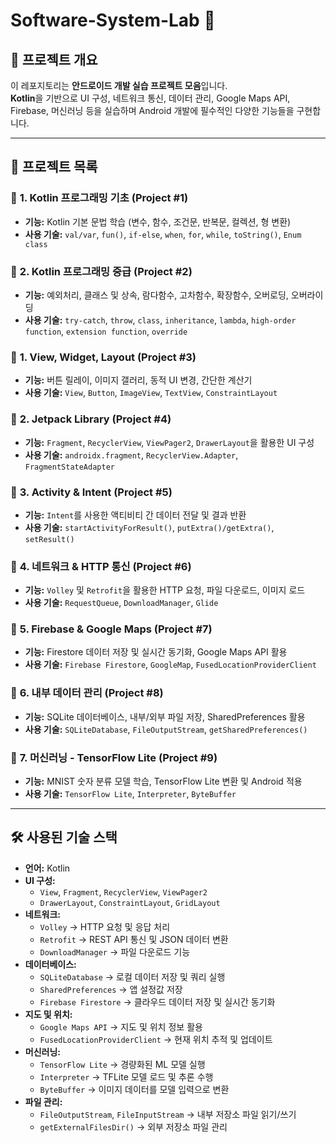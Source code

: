 # Software-System-Lab 🚀

## 📌 프로젝트 개요
이 레포지토리는 **안드로이드 개발 실습 프로젝트 모음**입니다.  
**Kotlin**을 기반으로 UI 구성, 네트워크 통신, 데이터 관리, Google Maps API, Firebase, 머신러닝 등을 실습하며 Android 개발에 필수적인 다양한 기능들을 구현합니다.

---

## 📂 프로젝트 목록

### 📌 **1. Kotlin 프로그래밍 기초 (Project #1)**
- **기능:** Kotlin 기본 문법 학습 (변수, 함수, 조건문, 반복문, 컬렉션, 형 변환)
- **사용 기술:** `val/var`, `fun()`, `if-else`, `when`, `for`, `while`, `toString()`, `Enum class`

### 📌 **2. Kotlin 프로그래밍 중급 (Project #2)**
- **기능:** 예외처리, 클래스 및 상속, 람다함수, 고차함수, 확장함수, 오버로딩, 오버라이딩
- **사용 기술:** `try-catch`, `throw`, `class`, `inheritance`, `lambda`, `high-order function`, `extension function`, `override`
  
### 📌 **1. View, Widget, Layout (Project #3)**
- **기능:** 버튼 릴레이, 이미지 갤러리, 동적 UI 변경, 간단한 계산기
- **사용 기술:** `View`, `Button`, `ImageView`, `TextView`, `ConstraintLayout`

### 📌 **2. Jetpack Library (Project #4)**
- **기능:** `Fragment`, `RecyclerView`, `ViewPager2`, `DrawerLayout`을 활용한 UI 구성
- **사용 기술:** `androidx.fragment`, `RecyclerView.Adapter`, `FragmentStateAdapter`

### 📌 **3. Activity & Intent (Project #5)**
- **기능:** `Intent`를 사용한 액티비티 간 데이터 전달 및 결과 반환
- **사용 기술:** `startActivityForResult()`, `putExtra()/getExtra()`, `setResult()`

### 📌 **4. 네트워크 & HTTP 통신 (Project #6)**
- **기능:** `Volley` 및 `Retrofit`을 활용한 HTTP 요청, 파일 다운로드, 이미지 로드
- **사용 기술:** `RequestQueue`, `DownloadManager`, `Glide`

### 📌 **5. Firebase & Google Maps (Project #7)**
- **기능:** Firestore 데이터 저장 및 실시간 동기화, Google Maps API 활용
- **사용 기술:** `Firebase Firestore`, `GoogleMap`, `FusedLocationProviderClient`

### 📌 **6. 내부 데이터 관리 (Project #8)**
- **기능:** SQLite 데이터베이스, 내부/외부 파일 저장, SharedPreferences 활용
- **사용 기술:** `SQLiteDatabase`, `FileOutputStream`, `getSharedPreferences()`

### 📌 **7. 머신러닝 - TensorFlow Lite (Project #9)**
- **기능:** MNIST 숫자 분류 모델 학습, TensorFlow Lite 변환 및 Android 적용
- **사용 기술:** `TensorFlow Lite`, `Interpreter`, `ByteBuffer`

---

## 🛠 사용된 기술 스택
- **언어:** Kotlin
- **UI 구성:** 
  - `View`, `Fragment`, `RecyclerView`, `ViewPager2`
  - `DrawerLayout`, `ConstraintLayout`, `GridLayout`
- **네트워크:** 
  - `Volley` → HTTP 요청 및 응답 처리
  - `Retrofit` → REST API 통신 및 JSON 데이터 변환
  - `DownloadManager` → 파일 다운로드 기능
- **데이터베이스:** 
  - `SQLiteDatabase` → 로컬 데이터 저장 및 쿼리 실행
  - `SharedPreferences` → 앱 설정값 저장
  - `Firebase Firestore` → 클라우드 데이터 저장 및 실시간 동기화
- **지도 및 위치:** 
  - `Google Maps API` → 지도 및 위치 정보 활용
  - `FusedLocationProviderClient` → 현재 위치 추적 및 업데이트
- **머신러닝:** 
  - `TensorFlow Lite` → 경량화된 ML 모델 실행
  - `Interpreter` → TFLite 모델 로드 및 추론 수행
  - `ByteBuffer` → 이미지 데이터를 모델 입력으로 변환
- **파일 관리:** 
  - `FileOutputStream`, `FileInputStream` → 내부 저장소 파일 읽기/쓰기
  - `getExternalFilesDir()` → 외부 저장소 파일 관리
 




